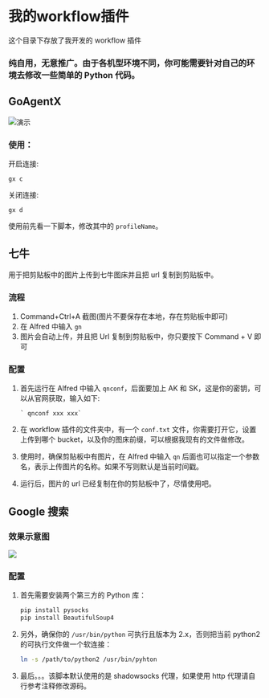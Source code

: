 # 我的workflow插件

这个目录下存放了我开发的 workflow 插件

### 纯自用，无意推广。由于各机型环境不同，你可能需要针对自己的环境去修改一些简单的 Python 代码。

## GoAgentX

![演示](http://images.bestswifter.com/alfred/GoAgentX-Alfred.gif)

### 使用：

开启连接:

```
gx c
```

关闭连接:

```
gx d
```

使用前先看一下脚本，修改其中的 `profileName`。

## 七牛

用于把剪贴板中的图片上传到七牛图床并且把 url 复制到剪贴板中。

### 流程

1. Command+Ctrl+A 截图(图片不要保存在本地，存在剪贴板中即可)
2. 在 Alfred 中输入 `gn` 
3. 图片会自动上传，并且把 Url 复制到剪贴板中，你只要按下 Command + V 即可

### 配置

1. 首先运行在 Alfred 中输入 `qnconf`，后面要加上 AK 和 SK，这是你的密钥，可以从官网获取，输入如下:
    
       ` qnconf xxx xxx`

2. 在 workflow 插件的文件夹中，有一个 `conf.txt` 文件，你需要打开它，设置上传到哪个 bucket，以及你的图床前缀，可以根据我现有的文件做修改。
3. 使用时，确保剪贴板中有图片，在 Alfred 中输入 `qn` 后面也可以指定一个参数名，表示上传图片的名称。如果不写则默认是当前时间戳。
4. 运行后，图片的 url 已经复制在你的剪贴板中了，尽情使用吧。

## Google 搜索

### 效果示意图

![](http://images.bestswifter.com/1469081792.png)

### 配置

1. 首先需要安装两个第三方的 Python 库：

    ```bash
    pip install pysocks
    pip install BeautifulSoup4
    ```

2. 另外，确保你的 `/usr/bin/python` 可执行且版本为 2.x，否则把当前 python2 的可执行文件做一个软连接：

    ```bash
    ln -s /path/to/python2 /usr/bin/pyhton
    ```

3. 最后。。。该脚本默认使用的是 shadowsocks 代理，如果使用 http 代理请自行参考注释修改源码。


